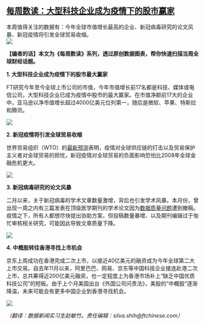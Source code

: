 <!--1593294720000-->
[每周数读：大型科技企业成为疫情下的股市赢家](https://cn.ft.com/story/001088287?full=y)
------

<div></div><div class="story-lead">本周值得关注的数据有：今年全球市值增长最高的企业、新冠病毒研究的论文风暴、新冠疫情将引发全球贸易收缩。</div><div class=" story-image image"><img src="https://thumbor.ftacademy.cn/unsafe/1340x754/https://thumbor.ftacademy.cn/unsafe/picture/6/000096276_piclink.jpg"></div><div class="story-body"><div id="story-body-container"><p><b>【编者的话】本文为《每周数读》系列，透过原创数据图表，帮你快速扫描当周全球财经话题。</b></p><p><b>1. 大型科技企业成为疫情下的股市最大赢家</b></p><p>FT研究今年至今全球上市公司的市值，今年市值增长前17名都是科技、媒体或电信公司，大型科技企业已成为疫情中股市的最大赢家。在市值净额前17大的企业中，亚马逊以净市值增长超过4000亿美元位列第一，随后是微软、苹果、特斯拉和腾讯。</p><div class="pic"><img src="https://thumbor.ftacademy.cn/unsafe/picture/3/000096463_piclink.jpg"></div><p><b>2. 新冠疫情将引发全球贸易收缩</b></p><div  data-o-ads-name="mpu-middle1" class="o-ads in-article-advert" data-o-ads-formats-default="false"  data-o-ads-formats-small="FtcMobileMpu"  data-o-ads-formats-medium="FtcMpu" data-o-ads-formats-large="FtcMpu" data-o-ads-formats-extra="FtcMpu" data-o-ads-targeting="cnpos=middle1;" data-cy='[{"devices":["PC","iPhoneWeb","AndroidWeb","iPhoneApp","AndroidApp"],"pattern":"MPU","position":"Middle1","container":"mpuInStory"}]'></div><p>世界贸易组织（WTO）的<a href="https://www.ft.com/content/e27b0c0c-1893-479b-9ea3-27a81c2506c9" target="_blank">最新预测</a>表明，疫情对全球供应链的打击以及贸易保护主义者对全球贸易的担忧，新冠疫情对全球贸易的负面影响恐怕比2008年全球金融危机更大。</p><div class="pic"><img src="https://thumbor.ftacademy.cn/unsafe/images/2020/06/71aed0ec9381aebab10c9ae7ee0f45cd.png"></div><p><b>3. 新冠病毒研究的论文风暴</b></p><p>二月以来，关于新冠病毒的学术文章数量激增，背后也引发学术风暴。本月份，曾出现一周之内有三篇发表在顶级医学期刊的学术论文因为<a href="https://www.ft.com/content/61287181-2beb-4356-8de0-06eeed906071" target="_blank">数据质量问题</a>遭到撤稿。疫情之下，所有人都想尽快提出协助方案，但投稿数量暴增、以及期刊编辑过于匆忙审核相关研究，可能因此导致文章质量下降。</p><div class="pic"><img src="https://thumbor.ftacademy.cn/unsafe/images/2020/06/366d156e09a914b6ea760964898f3143.png"></div><p><b>4. 中概股转往香港寻找上市机会</b></p><p>京东上周成功在香港完成二次上市，以接近40亿美元的融资成为今年全球第二大上市交易。自去年11月以来，阿里巴巴、网易、京东等中国科技企业接连赴港二次上市，总共筹得近200亿美元融资，也一定程度上为香港市场补上“缺乏中国优质科技公司”的短板。由于上个月美国出台《外国公司问责法》，美股的“中概股”逐渐降温，未来可能会有更多中国企业到香港寻找机会。</p><div class="pic"><img src="https://thumbor.ftacademy.cn/unsafe/images/2020/06/214f7f32320469d3ce70decc5791eb80.png"></div><p><i>（翻译：数据新闻实习生赵敏竹。责任编辑：silva.shih@ftchinese.com）</p><div data-o-ads-name="mpu-middle2" class="o-ads in-article-advert" data-o-ads-formats-default="false"  data-o-ads-formats-small="FtcMobileMpu"  data-o-ads-formats-medium="false" data-o-ads-formats-large="false" data-o-ads-formats-extra="false" data-o-ads-targeting="cnpos=middle2;" data-cy='[{"devices":["iPhoneWeb","AndroidWeb","iPhoneApp","AndroidApp"],"pattern":"MPU","position":"Middle2","container":"mpuInStory"}]'></div><p></i></p></div><div class="clearfloat"></div></div>
